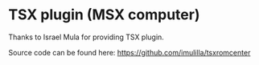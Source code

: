 # TSX plugin (MSX computer)

Thanks to Israel Mula for providing TSX plugin.

Source code can be found here:
https://github.com/imulilla/tsxromcenter